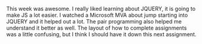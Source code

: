 This week was awesome. I really liked learning about JQUERY, it is going to make JS a lot easier. I watched a Microsoft MVA about jump starting into JQUERY and it helped out a lot. The pair programming also helped me understand it better as well.
The layout of how to complete assignments was a little confusing, but I think I should have it down this next assignment.